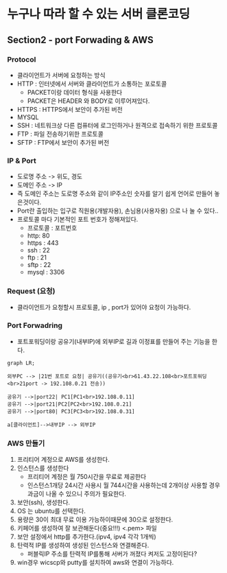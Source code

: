 # 누구나 따라 할 수 있는 서버 클론코딩 



## Section2 - port Forwading & AWS



### Protocol

- 클라이언트가 서버에 요청하는 방식
- HTTP : 인터넷에서 서버와 클라이언트가 소통하는 포로토콜
  - PACKET이랑 데이터 형식을 사용한다
  - PACKET은 HEADER 와 BODY로 이루어져있다.
- HTTPS : HTTPS에서 보안이 추가된 버전
- MYSQL 
- SSH : 네트워크상 다른 컴퓨터에 로그인하거나 원격으로 접속하기 위한 프로토콜 
- FTP : 파일 전송하기위한 프로토콜
- SFTP : FTP에서 보안이 추가된 버전



### IP & Port

- 도로명 주소 -> 위도, 경도
- 도메인 주소 -> IP 
- 즉 도메인 주소는 도로명 주소와 같이  IP주소인 숫자를 알기 쉽게 언어로 만들어 놓은것이다.
- Port란 출입하는 입구로 직원용(개발자용), 손님용(사용자용) 으로 나 눌 수 있다..
- 프로토콜 마다 기본적인 포트 번호가 정해져있다.
  - 프로토콜 : 포트번호 
  - http: 80
  - https : 443
  - ssh : 22
  - ftp : 21
  - sftp : 22
  - mysql : 3306 



### Request (요청)

- 클라이언트가 요청할시 프로토콜, ip , port가 있어야 요청이 가능하다.



### Port Forwadring

- 포트포워딩이랑 공유기(내부IP)에 외부IP로 길과 이정표를 만들어 주는 기능을 한다.

```mermaid
graph LR;

외부PC --> |21번 포트로 요청| 공유기((공유기<br>61.43.22.108<br>포트포워딩 <br>21port -> 192.108.0.21 전송)) 

공유기 -->|port22| PC1[PC1<br>192.108.0.11]
공유기 -->|port21|PC2[PC2<br>192.108.0.21]
공유기 -->|port80| PC3[PC3<br>192.108.0.31]

a[클라이언트]-->내부IP --> 외부IP

```





### AWS 만들기

1. 프리티어 계정으로 AWS를 생성한다.
2. 인스턴스를 생성한다
   -  프리티어 계정은 월 750시간을 무료로 제공한다
   - 인스턴스1개당 24시간 사용시 월 744시간을 사용하는데 2개이상 사용할 경우 과금이 나올 수 있으니 주의가 필요한다.
3. 보안(ssh), 생성한다.
4. OS 는 ubuntu를 선택한다.
5. 용량은 30이 최대 무료 이용 가능하이때문에 30으로 설정한다.
6. 키페어를 생성하여 잘 보관해둔다(중요!!!) <.pem> 파일
7. 보안 설정에서 http를 추가한다.(ipv4, ipv4 각각 1개씩)
8. 탄력적 IP를 생성하여 생성된 인스턴스와 연결해준다.
   - 퍼블릭IP 주소를 탄력적 IP를통해 서버가 꺼졌다 켜저도 고정이된다?
9. win경우 wicscp와 putty를 설치하여 aws와 연결이 가능하다.

